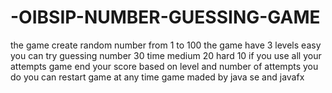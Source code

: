 # -OIBSIP-NUMBER-GUESSING-GAME
the game create random number from 1 to 100
the game have 3 levels easy you can try guessing number 30 time medium 20 hard 10
if you use all your attempts game end 
your score based on level and number of attempts you do 
you can restart game at any time 
game maded by java se and javafx
